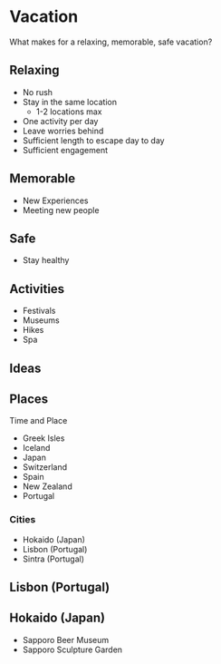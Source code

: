 # Vacation


What makes for a relaxing, memorable, safe vacation?

## Relaxing

- No rush
- Stay in the same location
    - 1-2 locations max
- One activity per day
- Leave worries behind
- Sufficient length to escape day to day
- Sufficient engagement

## Memorable

- New Experiences
- Meeting new people

## Safe

- Stay healthy


## Activities

- Festivals
- Museums
- Hikes
- Spa


## Ideas

## Places

Time and Place

- Greek Isles
- Iceland
- Japan
- Switzerland
- Spain
- New Zealand
- Portugal

### Cities

- Hokaido (Japan)
- Lisbon (Portugal)
- Sintra (Portugal)


## Lisbon (Portugal)



## Hokaido (Japan)

- Sapporo Beer Museum
- Sapporo Sculpture Garden